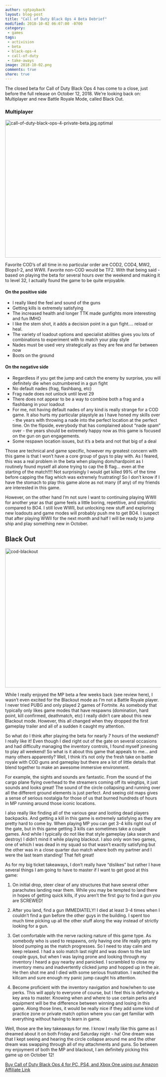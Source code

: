 ```yaml
---
author: sgtpayback
layout: blog-post
title: "Call of Duty Black Ops 4 Beta Debrief"
modified: 2018-10-02 06:07:00 -0700
category:
 - games
tags:
 - activision
 - beta
 - black-ops-4
 - call-of-duty
 - take-aways
image: 2018-10-02.png
comments: true
share: true
---
```

The closed beta for Call of Duty Black Ops 4 has come to a close, just before the full release on October 12, 2018. We're looking back on: Multiplayer and new Battle Royale Mode, called Black Out.

### Multiplayer

<a data-flickr-embed="true"  href="https://www.flickr.com/photos/126304189@N08/30139579797/in/dateposted-public/" title="call-of-duty-black-ops-4-private-beta.jpg.optimal"><img src="https://farm2.staticflickr.com/1918/30139579797_70f4bfc2a1_c.jpg" width="800" height="445" alt="call-of-duty-black-ops-4-private-beta.jpg.optimal"></a><script async src="//embedr.flickr.com/assets/client-code.js" charset="utf-8"></script>

Favorite COD’s of all time in no particular order are COD2, COD4, MW2, Blops1-2, and WWII. Favorite non-COD would be TF2.
With that being said - based on playing the beta for several hours over the weekend and making it to level 32, I actually found the game to be quite enjoyable.

#### On the positive side

- I really liked the feel and sound of the guns
- Getting kills is extremely satisfying
- The increased health and longer TTK made gunfights more interesting and fun IMHO
- I like the stem shot, it adds a decision point in a gun fight.... reload or heal.
- The variety of loadout options and specialist abilities gives you lots of combinations to experiment with to match your play style
- Nades must be used very strategically as they are few and far between now
- Boots on the ground

#### On the negative side

- Regardless if you get the jump and catch the enemy by surprise, you will definitely die when outnumbered in a gun fight
- No default nades (frag, flashbang, etc)
- Frag nade does not unlock until level 29
- There does not appear to be a way to combine both a frag and a flashbang in your loadout
- For me, not having default nades of any kind is really strange for a COD game. It also hurts my particular playstyle as I have honed my skills over - the years with throwing a nade into the perfect location at the perfect time. On the flipside, everybody that has complained about “nade spam” over - the years should be extremely happy now as this game is focused on the gun on gun engagements.
- Some respawn location issues, but it’s a beta and not that big of a deal

Those are technical and game specific, however my greatest concern with this game is that I won’t have a core group of guys to play with. As I feared, this was a real problem in the beta when playing dom/hardpoint as I routinely found myself all alone trying to cap the B flag… even at the starting of the match!!!! Not surprisingly I would get killed 99% of the time before capping the flag which was extremely frustrating! So I don’t know if I have the stomach to play this game alone as not many (if any) of my friends are interested in this game.

However, on the other hand I’m not sure I want to continuing playing WWII for another year as that game feels a little boring, repetitive, and simplistic compared to BO4. I still love WWII, but unlocking new stuff and exploring new loadouts and game modes will probably push me to get BO4. I suspect that after playing WWII for the next month and half I will be ready to jump ship and play something new in October.

## Black Out

<a data-flickr-embed="true"  href="https://www.flickr.com/photos/126304189@N08/43263970650/in/dateposted-public/" title="cod-blackout"><img src="https://farm2.staticflickr.com/1945/43263970650_1934abc9e2_c.jpg" width="800" height="450" alt="cod-blackout"></a><script async src="//embedr.flickr.com/assets/client-code.js" charset="utf-8"></script>

While I really enjoyed the MP beta a few weeks back (see review here), I wasn’t even excited for the Blackout mode as I’m not a Battle Royale player.  I never tried PUBG and only played 2 games of Fortnite.  As somebody that typically only likes game modes that have respawns (domination, hard point, kill confirmed, deathmatch, etc) I really didn’t care about this new Blackout mode.  However, this all changed when they dropped the first gameplay trailer and all of a sudden it caught my attention.

So what do I think after playing the beta for nearly 7 hours of the weekend?  I really like it!  Even though I died right out of the gate on several occasions and had difficulty managing the inventory controls, I found myself jonesing to play all weekend!  So what is it about this game that appeals to me… and many others apparently?  Well, I think it’s not only the fresh take on battle royale with COD guns and gameplay but there are a lot of little details that blend together to make an awesome immersive environment.

For example, the sights and sounds are fantastic.  From the sound of the cargo plane flying overhead to the streamers coming off its wingtips, it just sounds and looks great!  The sound of the circle collapsing and running over all the different ground elements is just perfect.  And seeing old maps gives a sense of serious nostalgia for those of us that burned hundreds of hours in MP running around those iconic locations.

I also really like finding all of the various gear and looting dead players backpacks.  And getting a kill in this game is extremely satisfying as they are pretty hard to come by.  When playing MP you can get 3-4 kills right out of the gate, but in this game getting 3 kills can sometimes take a couple games.  And while I typically do not like that style gameplay (aka search and destroy) I didn’t mind it while playing blackout.  I also only won two games, one of which I was dead in my squad so that wasn’t exactly satisfying but the other was in a close quarter duo match where both my partner and I were the last team standing!  That felt great!

As for my big ticket takeaways, I don’t really have “dislikes” but rather I have several things I am going to have to master if I want to get good at this game:

1. On initial drop, steer clear of any structures that have several other parachutes landing near them.  While you may be tempted to land there in hopes of getting quick kills, if you aren’t the first guy to find a gun you are SCREWED!

2. After you land, find a gun IMMEDIATELY!  I died at least 3-4 times when I couldn’t find a gun before the other guys in the building.  I spent too much time picking up all the other stuff along the way instead of strictly looking for a gun.

3. Get comfortable with the nerve racking nature of this game type.  As somebody who is used to respawns, only having one life really gets my blood pumping as the match progresses.  So I need to stay calm and keep relaxed.  I had a solo match last night and was down to the last couple guys, but when I was laying prone and looking through my inventory I heard a guy nearby and panicked.  I scrambled to close my inventory menu and inadvertently clicked jump and hopped up in the air.  He then shot me and I died with some serious frustration.  I watched the killcam and sure enough my panic jump caught his attention.

4. Become proficient with the inventory navigation and how/when to use perks.  This will apply to everyone of course, but I feel this is definitely a key area to master.  Knowing when and where to use certain perks and equipment will be the difference between winning and losing in this game.  Along those lines, it would be really nice if they add some kind of practice zone or private match option where you can get familiar with everything without having to learn in game.

Well, those are the key takeaways for me.  I know I really like this game as I dreamed about it on both Friday and Saturday night - ha!  One dream was that I kept seeing and hearing the circle collapse around me and the other dream was swapping through all of my attachments and guns.  So between my enjoyment of both the MP and blackout, I am definitely picking this game up on October 12!

<a href="https://www.amazon.com/gp/search/ref=as_li_qf_sp_sr_il_tl?ie=UTF8&tag=dadsgamingus-20&keywords=call of duty black ops 4&index=aps&camp=1789&creative=9325&linkCode=xm2&linkId=c832e42d66f3974954dcbca032e308e4">Buy Call of Duty Black Ops 4 for PC, PS4, and Xbox One using our Amazon Affiliate Link</a>
